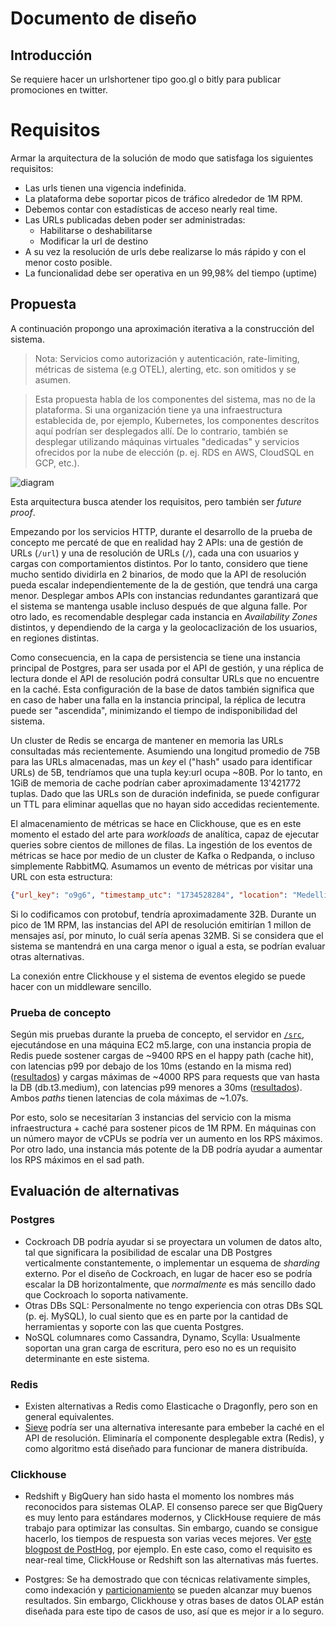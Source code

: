 # Documento de diseño

## Introducción
Se requiere hacer un urlshortener tipo goo.gl o bitly para publicar promociones en twitter.

# Requisitos
Armar la arquitectura de la solución de modo que satisfaga los siguientes requisitos:
- Las urls tienen una vigencia indefinida.
- La plataforma debe soportar picos de tráfico alrededor de 1M RPM.
- Debemos contar con estadísticas de acceso nearly real time.
- Las URLs publicadas deben poder ser administradas:
    - Habilitarse o deshabilitarse
    - Modificar la url de destino
- A su vez la resolución de urls debe realizarse lo más rápido y con el menor costo
posible.
- La funcionalidad debe ser operativa en un 99,98% del tiempo (uptime)

## Propuesta

A continuación propongo una aproximación iterativa a la construcción del sistema.

> Nota: Servicios como autorización y autenticación, rate-limiting, métricas de sistema (e.g OTEL), alerting, etc. son omitidos y se asumen.

> Esta propuesta habla de los componentes del sistema, mas no de la plataforma. Si una organización tiene ya una infraestructura establecida de, por ejemplo, Kubernetes, los componentes descritos aquí podrían ser desplegados allí. De lo contrario, también se desplegar utilizando máquinas virtuales "dedicadas" y servicios ofrecidos por la nube de elección (p. ej. RDS en AWS, CloudSQL en GCP, etc.).

![diagram](static/phase_2.png)

Esta arquitectura busca atender los requisitos, pero también ser _future proof_.

Empezando por los servicios HTTP, durante el desarrollo de la prueba de concepto me percaté de que en realidad hay 2 APIs: una de gestión de URLs (`/url`) y una de resolución de URLs (`/`), cada una con usuarios y cargas con comportamientos distintos. Por lo tanto, considero que tiene mucho sentido dividirla en 2 binarios, de modo que la API de resolución pueda escalar independientemente de la de gestión, que tendrá una carga menor. Desplegar ambos APIs con instancias redundantes garantizará que el sistema se mantenga usable incluso después de que alguna falle. Por otro lado, es recomendable desplegar cada instancia en _Availability Zones_ distintos, y dependiendo de la carga y la geolocaclización de los usuarios, en regiones distintas.

Como consecuencia, en la capa de persistencia se tiene una instancia principal de Postgres, para ser usada por el API de gestión, y una réplica de lectura donde el API de resolución podrá consultar URLs que no encuentre en la caché. Esta configuración de la base de datos también significa que en caso de haber una falla en la instancia principal, la réplica de lecutra puede ser "ascendida", minimizando el tiempo de indisponibilidad del sistema.

Un cluster de Redis se encarga de mantener en memoria las URLs consultadas más recientemente. Asumiendo una longitud promedio de 75B para las URLs almacenadas, mas un _key_ el ("hash" usado para identificar URLs) de 5B, tendríamos que una tupla key:url ocupa ~80B. Por lo tanto, en 1GiB de memoria de cache podrían caber aproximadamente 13'421772 tuplas. Dado que las URLs son de duración indefinida, se puede configurar un TTL para eliminar aquellas que no hayan sido accedidas recientemente.

El almacenamiento de métricas se hace en Clickhouse, que es en este momento el estado del arte para _workloads_ de analítica, capaz de ejecutar queries sobre cientos de millones de filas. La ingestión de los eventos de métricas se hace por medio de un cluster de Kafka o Redpanda, o incluso simplemente RabbitMQ. Asumamos un evento de métricas por visitar una URL con esta estructura:
```json
{"url_key": "o9g6", "timestamp_utc": "1734528284", "location": "Medellín, Colombia"}
```
Si lo codificamos con protobuf, tendría aproximadamente 32B. Durante un pico de 1M RPM, las instancias del API de resolución emitirían 1 millon de mensajes así, por minuto, lo cuál sería apenas 32MB. Si se considera que el sistema se mantendrá en una carga menor o igual a esta, se podrían evaluar otras alternativas.

La conexión entre Clickhouse y el sistema de eventos elegido se puede hacer con un middleware sencillo.

### Prueba de concepto

Según mis pruebas durante la prueba de concepto, el servidor en [`/src`](src), ejecutándose en una máquina EC2 m5.large, con una instancia propia de Redis puede sostener cargas de ~9400 RPS en el happy path (cache hit), con latencias p99 por debajo de los 10ms (estando en la misma red) ([resultados](static/ab_result_happy.md)) y cargas máximas de ~4000 RPS para requests que van hasta la DB (db.t3.medium), con latencias p99 menores a 30ms ([resultados](static/ab_result_sad.md)). Ambos _paths_ tienen latencias de cola máximas de ~1.07s.

Por esto, solo se necesitarían 3 instancias del servicio con la misma infraestructura + caché para sostener picos de 1M RPM. En máquinas con un número mayor de vCPUs se podría ver un aumento en los RPS máximos. Por otro lado, una instancia más potente de la DB podría ayudar a aumentar los RPS máximos en el sad path.

## Evaluación de alternativas

### Postgres

- Cockroach DB podría ayudar si se proyectara un volumen de datos alto, tal que significara la posibilidad de escalar una DB Postgres verticalmente constantemente, o implementar un esquema de _sharding_ externo. Por el diseño de Cockroach, en lugar de hacer eso se podría escalar la DB horizontalmente, que _normalmente_ es más sencillo dado que Cockroach lo soporta nativamente.
- Otras DBs SQL: Personalmente no tengo experiencia con otras DBs SQL (p. ej. MySQL), lo cual siento que es en parte por la cantidad de herramientas y soporte con las que cuenta Postgres.
- NoSQL columnares como Cassandra, Dynamo, Scylla: Usualmente soportan una gran carga de escritura, pero eso no es un requisito determinante en este sistema.

### Redis

- Existen alternativas a Redis como Elasticache o Dragonfly, pero son en general equivalentes.
- [Sieve](https://cachemon.github.io/SIEVE-website/) podría ser una alternativa interesante para embeber la caché en el API de resolución. Eliminaría el componente desplegable extra (Redis), y como algoritmo está diseñado para funcionar de manera distribuída.

### Clickhouse

- Redshift y BigQuery han sido hasta el momento los nombres más reconocidos para sistemas OLAP. El consenso parece ser que BigQuery es muy lento para estándares modernos, y ClickHouse requiere de más trabajo para optimizar las consultas. Sin embargo, cuando se consigue hacerlo, los tiempos de respuesta son varias veces mejores. Ver [este blogpost de PostHog](https://posthog.com/blog/clickhouse-vs-redshift), por ejemplo. En este caso, como el requisito es near-real time, ClickHouse or Redshift son las alternativas más fuertes.

- Postgres: Se ha demostrado que con técnicas relativamente simples, como indexación y [particionamiento](https://www.crunchydata.com/blog/building-customer-facing-real-time-dashboards-with-postgres) se pueden alcanzar muy buenos resultados. Sin embargo, Clickhouse y otras bases de datos OLAP están diseñada para este tipo de casos de uso, así que es mejor ir a lo seguro.
